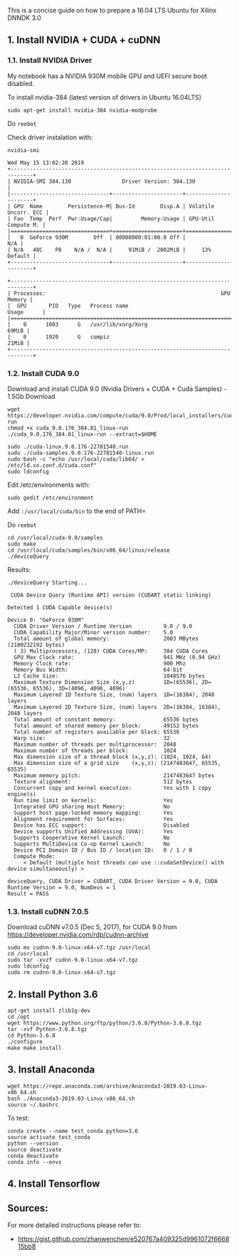 This is a concise guide on how to prepare a 16.04 LTS Ubuntu for Xilinx DNNDK 3.0

## 1. Install NVIDIA + CUDA + cuDNN

### 1.1. Install NVIDIA Driver

My notebook has a NVIDIA 930M mobile GPU and UEFI secure boot disabled.

To install nvidia-384 (latest version of drivers in Ubuntu 16.04LTS)

```sudo apt-get install nvidia-384 nvidia-modprobe```

Do `reebot`


Check driver instalation with: 

```nvidia-smi```
```
Wed May 15 13:02:20 2019       
+-----------------------------------------------------------------------------+
| NVIDIA-SMI 384.130                Driver Version: 384.130                   |
|-------------------------------+----------------------+----------------------+
| GPU  Name        Persistence-M| Bus-Id        Disp.A | Volatile Uncorr. ECC |
| Fan  Temp  Perf  Pwr:Usage/Cap|         Memory-Usage | GPU-Util  Compute M. |
|===============================+======================+======================|
|   0  GeForce 930M        Off  | 00000000:01:00.0 Off |                  N/A |
| N/A   48C    P8    N/A /  N/A |     91MiB /  2002MiB |     13%      Default |
+-------------------------------+----------------------+----------------------+
                                                                               
+-----------------------------------------------------------------------------+
| Processes:                                                       GPU Memory |
|  GPU       PID   Type   Process name                             Usage      |
|=============================================================================|
|    0      1003      G   /usr/lib/xorg/Xorg                            69MiB |
|    0      1920      G   compiz                                        21MiB |
+-----------------------------------------------------------------------------+
```

### 1.2. Install CUDA 9.0

Download and install CUDA 9.0 (Nvidia Drivers + CUDA + Cuda Samples) - 1.5Gb Download
```
wget https://developer.nvidia.com/compute/cuda/9.0/Prod/local_installers/cuda_9.0.176_384.81_linux-run
chmod +x cuda_9.0.176_384.81_linux-run
./cuda_9.0.176_384.81_linux-run --extract=$HOME
```
```
sudo ./cuda-linux.9.0.176-22781540.run
sudo ./cuda-samples.9.0.176-22781540-linux.run
sudo bash -c "echo /usr/local/cuda/lib64/ > /etc/ld.so.conf.d/cuda.conf"
sudo ldconfig
```

Edit /etc/environments with:

```sudo gedit /etc/environment```

Add `:/usr/local/cuda/bin` to the end of PATH=

Do `reebot`

```
cd /usr/local/cuda-9.0/samples
sudo make
cd /usr/local/cuda/samples/bin/x86_64/linux/release
./deviceQuery
```

Results:
```
./deviceQuery Starting...

 CUDA Device Query (Runtime API) version (CUDART static linking)

Detected 1 CUDA Capable device(s)

Device 0: "GeForce 930M"
  CUDA Driver Version / Runtime Version          9.0 / 9.0
  CUDA Capability Major/Minor version number:    5.0
  Total amount of global memory:                 2003 MBytes (2100232192 bytes)
  ( 3) Multiprocessors, (128) CUDA Cores/MP:     384 CUDA Cores
  GPU Max Clock rate:                            941 MHz (0.94 GHz)
  Memory Clock rate:                             900 Mhz
  Memory Bus Width:                              64-bit
  L2 Cache Size:                                 1048576 bytes
  Maximum Texture Dimension Size (x,y,z)         1D=(65536), 2D=(65536, 65536), 3D=(4096, 4096, 4096)
  Maximum Layered 1D Texture Size, (num) layers  1D=(16384), 2048 layers
  Maximum Layered 2D Texture Size, (num) layers  2D=(16384, 16384), 2048 layers
  Total amount of constant memory:               65536 bytes
  Total amount of shared memory per block:       49152 bytes
  Total number of registers available per block: 65536
  Warp size:                                     32
  Maximum number of threads per multiprocessor:  2048
  Maximum number of threads per block:           1024
  Max dimension size of a thread block (x,y,z): (1024, 1024, 64)
  Max dimension size of a grid size    (x,y,z): (2147483647, 65535, 65535)
  Maximum memory pitch:                          2147483647 bytes
  Texture alignment:                             512 bytes
  Concurrent copy and kernel execution:          Yes with 1 copy engine(s)
  Run time limit on kernels:                     Yes
  Integrated GPU sharing Host Memory:            No
  Support host page-locked memory mapping:       Yes
  Alignment requirement for Surfaces:            Yes
  Device has ECC support:                        Disabled
  Device supports Unified Addressing (UVA):      Yes
  Supports Cooperative Kernel Launch:            No
  Supports MultiDevice Co-op Kernel Launch:      No
  Device PCI Domain ID / Bus ID / location ID:   0 / 1 / 0
  Compute Mode:
     < Default (multiple host threads can use ::cudaSetDevice() with device simultaneously) >

deviceQuery, CUDA Driver = CUDART, CUDA Driver Version = 9.0, CUDA Runtime Version = 9.0, NumDevs = 1
Result = PASS
```
### 1.3. Install cuDNN 7.0.5 

Download cuDNN v7.0.5 (Dec 5, 2017), for CUDA 9.0 from https://developer.nvidia.com/rdp/cudnn-archive

```
sudo mv cudnn-9.0-linux-x64-v7.tgz /usr/local
cd /usr/local
sudo tar -xvzf cudnn-9.0-linux-x64-v7.tgz 
sudo ldconfig
sudo rm cudnn-9.0-linux-x64-v7.tgz 
```

## 2. Install Python 3.6

```
apt-get install zlib1g-dev
cd /opt
wget https://www.python.org/ftp/python/3.6.8/Python-3.6.8.tgz
tar -xvf Python-3.6.8.tgz
cd Python-3.6.8
./configure
make make install
```
## 3. Install Anaconda
``` 
wget https://repo.anaconda.com/archive/Anaconda3-2019.03-Linux-x86_64.sh
bash ./Anaconda3-2019.03-Linux-x86_64.sh
source ~/.bashrc
```
To test:
```
conda create --name test_conda python=3.6
source activate test_conda
python --version
source deactivate
conda deactivate
conda info --envs
```

## 4. Install Tensorflow


## Sources:
For more detailed instructions please refer to:
- https://gist.github.com/zhanwenchen/e520767a409325d9961072f666815bb8
